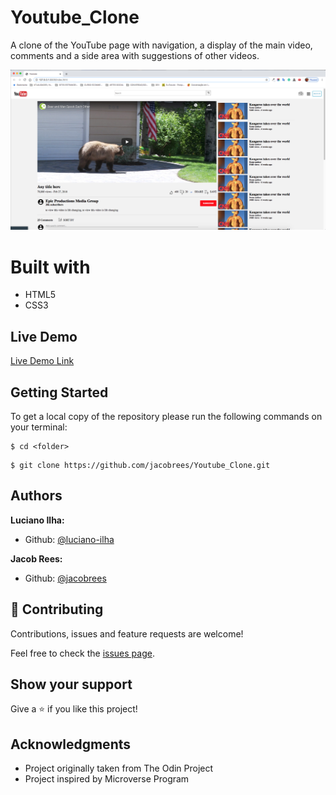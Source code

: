 # Youtube_Clone

A clone of the YouTube page with navigation, a display of the main video, comments and a side area with suggestions of other videos.

![screenshot](./images/youtube-clone-screenshot.png)


# Built with #
 - HTML5 
 - CSS3 


## Live Demo

[Live Demo Link](https://rawcdn.githack.com/jacobrees/Youtube_Clone/654319a0a6bdd8a32a3e1a76b8067e2d13b36eb3/index.html)


## Getting Started

To get a local copy of the repository please run the following commands on your terminal:

```
$ cd <folder>
```

```
$ git clone https://github.com/jacobrees/Youtube_Clone.git
```


## Authors

**Luciano Ilha:**
- Github: [@luciano-ilha](https://github.com/luciano-ilha/)

**Jacob Rees:**
- Github: [@jacobrees](https://github.com/jacobrees/)


## 🤝 Contributing

Contributions, issues and feature requests are welcome!

Feel free to check the [issues page](https://github.com/jacobrees/Youtube_Clone/issues).

## Show your support

Give a ⭐️ if you like this project!

## Acknowledgments

- Project originally taken from The Odin Project
- Project inspired by Microverse Program
